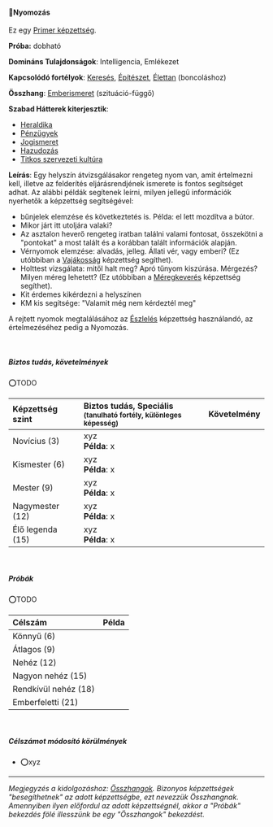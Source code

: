 #### 🔵Nyomozás

Ez egy [Primer képzettség](../016_primer_szekunder_ismeretek.md).

**Próba:** dobható

**Domináns Tulajdonságok**: Intelligencia, Emlékezet

**Kapcsolódó fortélyok**: [Keresés](../fortelyok.altalanos/kereses.md), [Építészet](../fortelyok.altalanos/epiteszet.md), [Élettan](../fortelyok.altalanos/elettan.md) (boncoláshoz)

**Összhang**: [Emberismeret](emberismeret.md) (szituáció-függő)

**Szabad Hátterek kiterjesztik**:
- [Heraldika](../hatterek.szabad/heraldika.md)
- [Pénzügyek](../hatterek.szabad/penzugyek.md)
- [Jogismeret](../hatterek.szabad/jogismeret.md)
- [Hazudozás](../hatterek.szabad/hazudozas.md)
- [Titkos szervezeti kultúra](../hatterek.szabad/titkos_szervezeti_kultura.md)

**Leírás**: Egy helyszín átvizsgálásakor rengeteg nyom van, amit értelmezni kell, illetve az felderítés eljárásrendjének ismerete is fontos segítséget adhat. Az alábbi példák segítenek leírni, milyen jellegű információk nyerhetők a képzettség segítségével:
- bűnjelek elemzése és következtetés is. Példa: el lett mozdítva a bútor.
- Mikor járt itt utoljára valaki?
- Az asztalon heverő rengeteg iratban találni valami fontosat, összekötni a "pontokat" a most talált és a korábban talált információk alapján.
- Vérnyomok elemzése: alvadás, jelleg. Állati vér, vagy emberi? (Ez utóbbiban a [Vajákosság](vajakossag.md) képzettség segíthet).
- Holttest vizsgálata: mitől halt meg? Apró tűnyom kiszúrása. Mérgezés? Milyen méreg lehetett?  (Ez utóbbiban a [Méregkeverés](meregkeveres.md) képzettség segíthet).
- Kit érdemes kikérdezni a helyszínen
- KM kis segítsége: "Valamit még nem kérdeztél meg"

A rejtett nyomok megtalálásához az [Észlelés](eszleles.md) képzettség használandó, az értelmezéséhez pedig a Nyomozás.

<br />

##### Biztos tudás, követelmények
⭕TODO

| Képzettség szint | Biztos tudás, Speciális <br /><sub>(tanulható fortély, különleges  képesség)</sub> | Követelmény |
|:---------------- |:---------------------------------------------------------------------------------- |:-----------:|
| Novícius (3)     | xyz <br /> **Példa**: x                                                            |             |
| Kismester (6)    | xyz <br /> **Példa**: x                                                            |             |
| Mester (9)       | xyz <br /> **Példa**: x                                                            |             |
| Nagymester (12)  | xyz <br /> **Példa**: x                                                            |             |
| Élő legenda (15) | xyz <br /> **Példa**: x                                                            |             |

<br />

##### Próbák
⭕TODO

| Célszám | Példa  |
| :----------- | :----------- |
| Könnyű       (6)  | |
| Átlagos      (9)  | |
| Nehéz        (12) | |
| Nagyon nehéz (15) | |
| Rendkívül nehéz (18) | |
| Emberfeletti (21) | |

<br />

##### Célszámot módosító körülmények

- ⭕xyz

---


*Megjegyzés a kidolgozáshoz: [Összhangok](../030_kepzettsegrendszer.md#összhangok). Bizonyos képzettségek "besegíthetnek" az adott képzettségbe, ezt nevezzük Összhangnak. Amennyiben ilyen előfordul az adott képzettségnél, akkor a "Próbák" bekezdés fölé illesszünk be egy "Összhangok" bekezdést.*
